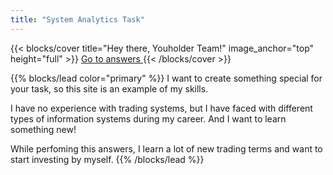 ```yaml
---
title: "System Analytics Task"
---
```


{{< blocks/cover title="Hey there, Youholder Team!" image_anchor="top" height="full" >}}
<a class="btn btn-lg btn-primary me-3 mb-4" href="/docs/">
  Go to answers <i class="fas fa-arrow-alt-circle-right ms-2"></i>
</a>
{{< /blocks/cover >}}


{{% blocks/lead color="primary" %}}
I want to create something special for your task, so this site is an example of my skills.

I have no experience with trading systems, but I have faced with different types of information systems during my career. And I want to learn something new!

While perfoming this answers, I learn a lot of new trading terms and want to start investing by myself.
{{% /blocks/lead %}}
